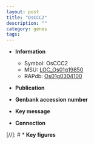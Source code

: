 ```yaml
---
layout: post
title: "OsCCC2"
description: ""
category: genes
tags: 
---
```


* **Information**  
    + Symbol: OsCCC2  
    + MSU: [LOC_Os01g19850](http://rice.uga.edu/cgi-bin/ORF_infopage.cgi?orf=LOC_Os01g19850)  
    + RAPdb: [Os01g0304100](http://rapdb.dna.affrc.go.jp/viewer/gbrowse_details/irgsp1?name=Os01g0304100)  

* **Publication**  

* **Genbank accession number**  

* **Key message**  

* **Connection**  

[//]: # * **Key figures**  


